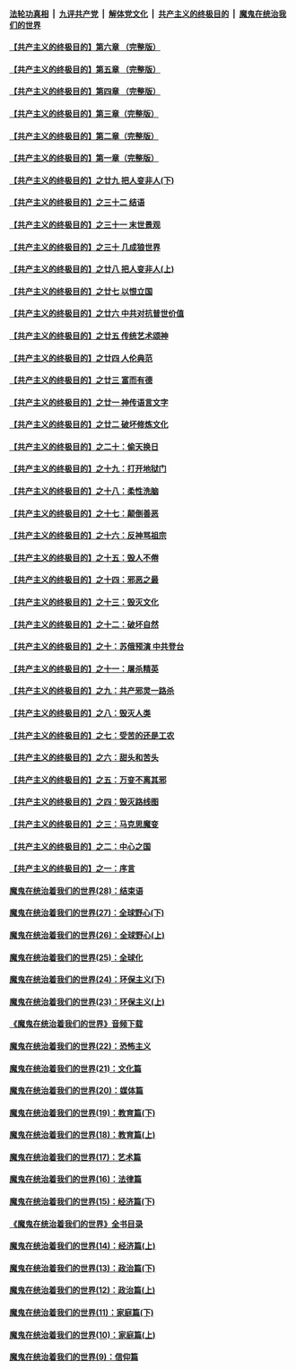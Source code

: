 ####  [法轮功真相](../../../../basic/blob/master/README.md?t=05010601) &nbsp;|&nbsp; [九评共产党](../../../../9ping.md/blob/master/README.md?t=05010601) &nbsp;|&nbsp; [解体党文化](../../../../jtdwh.md/blob/master/README.md?t=05010601)  &nbsp;|&nbsp; [共产主义的终极目的](../../../../gczydzjmd.md/blob/master/README.md?t=05010601) &nbsp;|&nbsp; [魔鬼在统治我们的世界](../../../../mgztzwmdsj.md/blob/master/README.md?t=05010601) 

#### [【共产主义的终极目的】第六章 （完整版）](../pages/nsc422/n11428913.md?t=05010601) 

#### [【共产主义的终极目的】第五章 （完整版）](../pages/nsc422/n11428912.md?t=05010601) 

#### [【共产主义的终极目的】第四章 （完整版）](../pages/nsc422/n11428907.md?t=05010601) 

#### [【共产主义的终极目的】第三章（完整版）](../pages/nsc422/n11428848.md?t=05010601) 

#### [【共产主义的终极目的】第二章（完整版）](../pages/nsc422/n11428831.md?t=05010601) 

#### [【共产主义的终极目的】第一章（完整版）](../pages/nsc422/n11417651.md?t=05010601) 

#### [【共产主义的终极目的】之廿九 把人变非人(下)](../pages/nsc422/n11344140.md?t=05010601) 

#### [【共产主义的终极目的】之三十二 结语](../pages/nsc422/n11360535.md?t=05010601) 

#### [【共产主义的终极目的】之三十一 末世景观](../pages/nsc422/n11351129.md?t=05010601) 

#### [【共产主义的终极目的】之三十 几成狼世界](../pages/nsc422/n11348280.md?t=05010601) 

#### [【共产主义的终极目的】之廿八 把人变非人(上)](../pages/nsc422/n11340492.md?t=05010601) 

#### [【共产主义的终极目的】之廿七 以恨立国](../pages/nsc422/n11336944.md?t=05010601) 

#### [【共产主义的终极目的】之廿六 中共对抗普世价值](../pages/nsc422/n11324785.md?t=05010601) 

#### [【共产主义的终极目的】之廿五 传统艺术颂神](../pages/nsc422/n11296396.md?t=05010601) 

#### [【共产主义的终极目的】之廿四 人伦典范](../pages/nsc422/n11296397.md?t=05010601) 

#### [【共产主义的终极目的】之廿三 富而有德](../pages/nsc422/n11283598.md?t=05010601) 

#### [【共产主义的终极目的】之廿一 神传语言文字](../pages/nsc422/n11263265.md?t=05010601) 

#### [【共产主义的终极目的】之廿二 破坏修炼文化](../pages/nsc422/n11245728.md?t=05010601) 

#### [【共产主义的终极目的】之二十：偷天换日](../pages/nsc422/n11238846.md?t=05010601) 

#### [【共产主义的终极目的】之十九：打开地狱门](../pages/nsc422/n11206376.md?t=05010601) 

#### [【共产主义的终极目的】之十八：柔性洗脑](../pages/nsc422/n11199994.md?t=05010601) 

#### [【共产主义的终极目的】之十七：颠倒善恶](../pages/nsc422/n11179782.md?t=05010601) 

#### [【共产主义的终极目的】之十六：反神骂祖宗](../pages/nsc422/n11166798.md?t=05010601) 

#### [【共产主义的终极目的】之十五：毁人不倦](../pages/nsc422/n11166792.md?t=05010601) 

#### [【共产主义的终极目的】之十四：邪恶之最](../pages/nsc422/n11150249.md?t=05010601) 

#### [【共产主义的终极目的】之十三：毁灭文化](../pages/nsc422/n11135227.md?t=05010601) 

#### [【共产主义的终极目的】之十二：破坏自然](../pages/nsc422/n11135214.md?t=05010601) 

#### [【共产主义的终极目的】之十：苏俄预演 中共登台](../pages/nsc422/n11118424.md?t=05010601) 

#### [【共产主义的终极目的】之十一：屠杀精英](../pages/nsc422/n11118442.md?t=05010601) 

#### [【共产主义的终极目的】之九：共产邪灵一路杀](../pages/nsc422/n11114139.md?t=05010601) 

#### [【共产主义的终极目的】之八：毁灭人类](../pages/nsc422/n11108503.md?t=05010601) 

#### [【共产主义的终极目的】之七：受苦的还是工农](../pages/nsc422/n11101809.md?t=05010601) 

#### [【共产主义的终极目的】之六：甜头和苦头](../pages/nsc422/n11096971.md?t=05010601) 

#### [【共产主义的终极目的】之五：万变不离其邪](../pages/nsc422/n11091285.md?t=05010601) 

#### [【共产主义的终极目的】之四：毁灭路线图](../pages/nsc422/n11086284.md?t=05010601) 

#### [【共产主义的终极目的】之三：马克思魔变](../pages/nsc422/n11061941.md?t=05010601) 

#### [【共产主义的终极目的】之二：中心之国](../pages/nsc422/n11047728.md?t=05010601) 

#### [【共产主义的终极目的】之一：序言](../pages/nsc422/n11086077.md?t=05010601) 

#### [魔鬼在统治着我们的世界(28)：结束语](../pages/nsc422/n10936246.md?t=05010601) 

#### [魔鬼在统治着我们的世界(27)：全球野心(下)](../pages/nsc422/n10928319.md?t=05010601) 

#### [魔鬼在统治着我们的世界(26)：全球野心(上)](../pages/nsc422/n10900318.md?t=05010601) 

#### [魔鬼在统治着我们的世界(25)：全球化](../pages/nsc422/n10788205.md?t=05010601) 

#### [魔鬼在统治着我们的世界(24)：环保主义(下)](../pages/nsc422/n10695307.md?t=05010601) 

#### [魔鬼在统治着我们的世界(23)：环保主义(上)](../pages/nsc422/n10688613.md?t=05010601) 

#### [《魔鬼在统治着我们的世界》音频下载](../pages/nsc422/n10635553.md?t=05010601) 

#### [魔鬼在统治着我们的世界(22)：恐怖主义](../pages/nsc422/n10614727.md?t=05010601) 

#### [魔鬼在统治着我们的世界(21)：文化篇](../pages/nsc422/n10597706.md?t=05010601) 

#### [魔鬼在统治着我们的世界(20)：媒体篇](../pages/nsc422/n10586579.md?t=05010601) 

#### [魔鬼在统治着我们的世界(19)：教育篇(下)](../pages/nsc422/n10564808.md?t=05010601) 

#### [魔鬼在统治着我们的世界(18)：教育篇(上)](../pages/nsc422/n10526970.md?t=05010601) 

#### [魔鬼在统治着我们的世界(17)：艺术篇](../pages/nsc422/n10499093.md?t=05010601) 

#### [魔鬼在统治着我们的世界(16)：法律篇](../pages/nsc422/n10485969.md?t=05010601) 

#### [魔鬼在统治着我们的世界(15)：经济篇(下)](../pages/nsc422/n10469975.md?t=05010601) 

#### [《魔鬼在统治着我们的世界》全书目录](../pages/nsc422/n10464261.md?t=05010601) 

#### [魔鬼在统治着我们的世界(14)：经济篇(上)](../pages/nsc422/n10457370.md?t=05010601) 

#### [魔鬼在统治着我们的世界(13)：政治篇(下)](../pages/nsc422/n10448270.md?t=05010601) 

#### [魔鬼在统治着我们的世界(12)：政治篇(上)](../pages/nsc422/n10444576.md?t=05010601) 

#### [魔鬼在统治着我们的世界(11)：家庭篇(下)](../pages/nsc422/n10440961.md?t=05010601) 

#### [魔鬼在统治着我们的世界(10)：家庭篇(上)](../pages/nsc422/n10435448.md?t=05010601) 

#### [魔鬼在统治着我们的世界(9)：信仰篇](../pages/nsc422/n10432159.md?t=05010601) 

